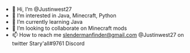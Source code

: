 - 👋 Hi, I’m @Justinwest27
- 👀 I’m interested in Java, Minecraft, Python
- 🌱 I’m currently learning Java
- 💞️ I’m looking to collaborate on Minecraft mods
- 📫 How to reach me 
slendermanfinder@gmail.com
@Justinwest27 on twitter
Stary'all#9761 Discord

<!---
Justinwest27/Justinwest27 is a ✨ special ✨ repository because its `README.md` (this file) appears on your GitHub profile.
You can click the Preview link to take a look at your changes.
--->
